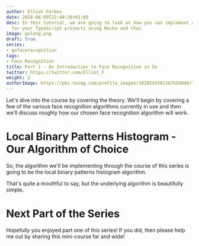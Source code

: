 ```yaml
---
author: Elliot Forbes
date: 2018-06-09T22:48:26+01:00
desc: In this tutorial, we are going to look at how you can implement a testing framework
  for your TypeScript projects using Mocha and Chai
image: golang.png
draft: true
series: 
- gofacerecognition
tags:
- Face Recognition
title: Part 1 - An Introduction to Face Recognition in Go
twitter: https://twitter.com/Elliot_F
weight: 2
authorImage: https://pbs.twimg.com/profile_images/1028545501367554048/lzr43cQv_400x400.jpg
---
```


Let's dive into the course by covering the theory. We'll begin by covering a few of the various face recognition algorithms currently in use and then we'll discuss roughly how our chosen face recognition algorithm will work.

# Local Binary Patterns Histogram - Our Algorithm of Choice

So, the algorithm we'll be implementing through the course of this series is going to be the local binary patterns histogram algorithm. 

That's quite a mouthful to say, but the underlying algorithm is beautifully simple. 

# Next Part of the Series

Hopefully you enjoyed part one of this series! If you did, then please help me out by sharing this mini-course far and wide!